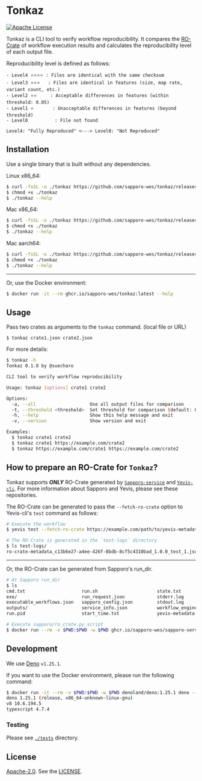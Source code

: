 # Tonkaz

[![Apache License](https://img.shields.io/badge/license-Apache%202.0-orange.svg?style=flat&color=important)](http://www.apache.org/licenses/LICENSE-2.0)

Tonkaz is a CLI tool to verify workflow reproducibility.
It compares the [RO-Crate](https://www.researchobject.org/ro-crate/) of workflow execution results and calculates the reproducibility level of each output file.

Reproducibility level is defined as follows:

```
- Level4 ⭐⭐⭐⭐ : Files are identical with the same checksum
- Level3 ⭐⭐⭐   : Files are identical in features (size, map rate, variant count, etc.)
- Level2 ⭐⭐     : Acceptable differences in features (within threshold: 0.05)
- Level1 ⭐       : Unacceptable differences in features (beyond threshold)
- Level0          : File not found

Level4: "Fully Reproduced" <---> Level0: "Not Reproduced"
```

## Installation

Use a single binary that is built without any dependencies.

Linux x86_64:

```bash
$ curl -fsSL -o ./tonkaz https://github.com/sapporo-wes/tonkaz/releases/latest/download/x86_64-unknown-linux-gnu
$ chmod +x ./tonkaz
$ ./tonkaz --help
```

Mac x86_64:

```bash
$ curl -fsSL -o ./tonkaz https://github.com/sapporo-wes/tonkaz/releases/latest/download/x86_64-apple-darwin
$ chmod +x ./tonkaz
$ ./tonkaz --help
```

Mac aarch64:

```bash
$ curl -fsSL -o ./tonkaz https://github.com/sapporo-wes/tonkaz/releases/latest/download/aarch64-apple-darwin
$ chmod +x ./tonkaz
$ ./tonkaz --help
```

---

Or, use the Docker environment:

```bash
$ docker run -it --rm ghcr.io/sapporo-wes/tonkaz:latest --help
```

## Usage

Pass two crates as arguments to the `tonkaz` command. (local file or URL)

```
$ tonkaz crate1.json crate2.json
```

For more details:

```bash
$ tonkaz -h
Tonkaz 0.1.0 by @suecharo

CLI tool to verify workflow reproducibility

Usage: tonkaz [options] crate1 crate2

Options:
  -a, --all                    Use all output files for comparison
  -t, --threshold <threshold>  Set threshold for comparison (default: 0.05)
  -h, --help                   Show this help message and exit
  -v, --version                Show version and exit

Examples:
  $ tonkaz crate1 crate2
  $ tonkaz crate1 https://example.com/crate2
  $ tonkaz https://example.com/crate1 https://example.com/crate2
```

## How to prepare an RO-Crate for `Tonkaz`?

Tonkaz supports **_ONLY_** RO-Crate generated by [`Sapporo-service`](https://github.com/sapporo-wes/sapporo-service) and [`Yevis-cli`](https://github.com/sapporo-wes/yevis-cli).
For more information about Sapporo and Yevis, please see these repositories.

The RO-Crate can be generated to pass the `--fetch-ro-crate` option to Yevis-cli's `test` command as follows:

```bash
# Execute the workflow
$ yevis test --fetch-ro-crate https://example.com/path/to/yevis-metadata-file

# The RO-Crate is generated in the `test-logs` directory
$ ls test-logs/
ro-crate-metadata_c13b6e27-a4ee-426f-8bdb-8cf5c4310bad_1.0.0_test_1.json
```

---

Or, the RO-Crate can be generated from Sapporo's run_dir.

```bash
# At Sapporo run_dir
$ ls
cmd.txt                     run.sh                      state.txt
exe/                        run_request.json            stderr.log
executable_workflows.json   sapporo_config.json         stdout.log
outputs/                    service_info.json           workflow_engine_params.txt
run.pid                     start_time.txt              yevis-metadata.yml

# Execute sapporo/ro_crate.py script
$ docker run --rm -v $PWD:$PWD -w $PWD ghcr.io/sapporo-wes/sapporo-service:latest python3 /app/sapporo/ro_crate.py $PWD
```

## Development

We use [Deno](https://deno.land/) `v1.25.1`.

If you want to use the Docker environment, please run the following command:

```bash
$ docker run -it --rm -v $PWD:$PWD -w $PWD denoland/deno:1.25.1 deno --version
deno 1.25.1 (release, x86_64-unknown-linux-gnu)
v8 10.6.194.5
typescript 4.7.4
```

### Testing

Please see [`./tests`](./tests) directory.

## License

[Apache-2.0](https://www.apache.org/licenses/LICENSE-2.0).
See the [LICENSE](https://github.com/sapporo-wes/tonkaz/blob/main/LICENSE).
